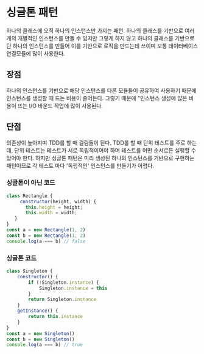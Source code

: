 # 싱글톤 패턴
하나의 클래스에 오직 하나의 인스턴스만 가지는 패턴. 하나의 클래스를 기반으로 여러 개의 개별적인 인스턴스를 만들 수 있지만
그렇게 하지 않고 하나의 클래스를 기반으로 단 하나의 인스턴스를 만들어 이를 기반으로 로직을 만드는데 쓰이며
보통 데이터베이스 연결모듈에 많이 사용한다.

## 장점
하나의 인스턴스를 기반으로 해당 인스턴스를 다른 모듈들이 공유하여 사용하기 때문에 인스턴스를 생성할 때 드는 
비용이 줄어든다. 그렇기 때문에 "인스턴스 생성에 많은 비용이 뜨는 I/O 바운드 작업에 많이 사용된다.

## 단점
의존성이 높아지며 TDD를 할 때 걸림돌이 된다. TDD를 할 때 단위 테스트를 주로 하는데, 단위 테스트는 테스트가 서로
독립적이어야 하며 테스트를 어떤 순서로든 실행할 수 있어야 한다. 하지만 싱글톤 패턴은 미리 생성된 하나의 인스턴스를 기반으로
구현하는 패턴이므로 각 테스트 마다 '독립적인' 인스턴스를 만들기가 어렵다.

### 싱글톤이 아닌 코드
```js
class Rectangle {
     constructor(height, width) {
       this.height = height;
       this.width = width;
   }
}
const a = new Rectangle(1, 2)
const b = new Rectangle(1, 2)
console.log(a === b) // false

```
### 싱글톤 코드
```js
class Singleton {
    constructor() {
        if (!Singleton.instance) {
            Singleton.instance = this
        }
        return Singleton.instance
    }
    getInstance() {
        return this.instance
    }
}
const a = new Singleton()
const b = new Singleton() 
console.log(a === b) // true

```

